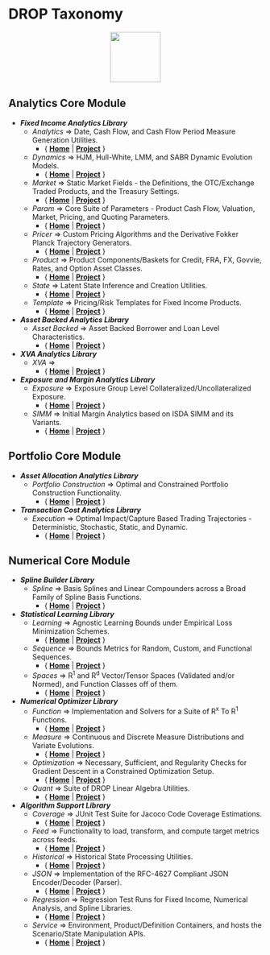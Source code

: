 
# DROP Taxonomy


<p align="center"><img src="https://github.com/lakshmiDRIP/DROP/blob/master/DRIP_Logo.gif?raw=true" width="100"></p>



## Analytics Core Module
 * ***Fixed Income Analytics Library***
	* *Analytics* => Date, Cash Flow, and Cash Flow Period Measure Generation Utilities.
		* { [**Home**](https://github.com/lakshmiDRIP/DROP/tree/master/src/main/java/org/drip/analytics) | 
		[**Project**](https://github.com/lakshmiDRIP/DROP/issues?q=is%3Aopen+is%3Aissue+label%3Aanalytics) }  
	* *Dynamics* => HJM, Hull-White, LMM, and SABR Dynamic Evolution Models.
		* { [**Home**](https://github.com/lakshmiDRIP/DROP/tree/master/src/main/java/org/drip/dynamics) | 
		[**Project**](https://github.com/lakshmiDRIP/DROP/issues?q=is%3Aopen+is%3Aissue+label%3Adynamics) }
	* *Market* => Static Market Fields - the Definitions, the OTC/Exchange Traded Products, and the Treasury Settings.
		* { [**Home**](https://github.com/lakshmiDRIP/DROP/tree/master/src/main/java/org/drip/market) | 
		[**Project**](https://github.com/lakshmiDRIP/DROP/issues?q=is%3Aopen+is%3Aissue+label%3Amarket) }
	* *Param* => Core Suite of Parameters - Product Cash Flow, Valuation, Market, Pricing, and Quoting Parameters.
		* { [**Home**](https://github.com/lakshmiDRIP/DROP/tree/master/src/main/java/org/drip/param) | 
		[**Project**](https://github.com/lakshmiDRIP/DROP/issues?q=is%3Aopen+is%3Aissue+label%3Aparam) }
	* *Pricer* => Custom Pricing Algorithms and the Derivative Fokker Planck Trajectory Generators.
		* { [**Home**](https://github.com/lakshmiDRIP/DROP/tree/master/src/main/java/org/drip/pricer) | 
		[**Project**](https://github.com/lakshmiDRIP/DROP/issues?q=is%3Aopen+is%3Aissue+label%3Apricer) }
	* *Product* => Product Components/Baskets for Credit, FRA, FX, Govvie, Rates, and Option Asset Classes.
		* { [**Home**](https://github.com/lakshmiDRIP/DROP/tree/master/src/main/java/org/drip/product) | 
		[**Project**](https://github.com/lakshmiDRIP/DROP/issues?q=is%3Aopen+is%3Aissue+label%3Aproduct) }
	* *State* => Latent State Inference and Creation Utilities.
		* { [**Home**](https://github.com/lakshmiDRIP/DROP/tree/master/src/main/java/org/drip/state) | 
		[**Project**](https://github.com/lakshmiDRIP/DROP/issues?q=is%3Aopen+is%3Aissue+label%3Astate) }
	* *Template* => Pricing/Risk Templates for Fixed Income Products.
		* { [**Home**](https://github.com/lakshmiDRIP/DROP/tree/master/src/main/java/org/drip/template) | 
		[**Project**](https://github.com/lakshmiDRIP/DROP/issues?q=is%3Aopen+is%3Aissue+label%3Atemplate) }
 * ***Asset Backed Analytics Library***
	* *Asset Backed* => Asset Backed Borrower and Loan Level Characteristics.
		* { [**Home**](https://github.com/lakshmiDRIP/DROP/tree/master/src/main/java/org/drip/assetbacked) | 
		[**Project**](https://github.com/lakshmiDRIP/DROP/issues?q=is%3Aopen+is%3Aissue+label%3Aassetbacked) }
 * ***XVA Analytics Library***
	* *XVA* =>
		* { [**Home**](https://github.com/lakshmiDRIP/DROP/tree/master/src/main/java/org/drip/xva) | 
		[**Project**](https://github.com/lakshmiDRIP/DROP/issues?q=is%3Aopen+is%3Aissue+label%3Axva) }
 * ***Exposure and Margin Analytics Library***
	* *Exposure* => Exposure Group Level Collateralized/Uncollateralized Exposure.
		* { [**Home**](https://github.com/lakshmiDRIP/DROP/tree/master/src/main/java/org/drip/exposure) | 
		[**Project**](https://github.com/lakshmiDRIP/DROP/issues?q=is%3Aopen+is%3Aissue+label%3Aexposure) }
	* *SIMM* => Initial Margin Analytics based on ISDA SIMM and its Variants.
		* { [**Home**](https://github.com/lakshmiDRIP/DROP/tree/master/src/main/java/org/drip/simm) | 
		[**Project**](https://github.com/lakshmiDRIP/DROP/issues?q=is%3Aopen+is%3Aissue+label%3Asimm) }

## Portfolio Core Module
 * ***Asset Allocation Analytics Library***
	* *Portfolio Construction* => Optimal and Constrained Portfolio Construction Functionality.
		* { [**Home**](https://github.com/lakshmiDRIP/DROP/tree/master/src/main/java/org/drip/portfolioconstruction) | 
		[**Project**](https://github.com/lakshmiDRIP/DROP/issues?q=is%3Aopen+is%3Aissue+label%3Aportfolioconstruction) }
 * ***Transaction Cost Analytics Library***
	* *Execution* => Optimal Impact/Capture Based Trading Trajectories - Deterministic, Stochastic, Static, and Dynamic.
		* { [**Home**](https://github.com/lakshmiDRIP/DROP/tree/master/src/main/java/org/drip/execution) | 
		[**Project**](https://github.com/lakshmiDRIP/DROP/issues?q=is%3Aopen+is%3Aissue+label%3Aexecution) }

## Numerical Core Module
 * ***Spline Builder Library***
	* *Spline* => Basis Splines and Linear Compounders across a Broad Family of Spline Basis Functions.
		* { [**Home**](https://github.com/lakshmiDRIP/DROP/tree/master/src/main/java/org/drip/spline) | 
		[**Project**](https://github.com/lakshmiDRIP/DROP/issues?q=is%3Aopen+is%3Aissue+label%3Aspline) }
 * ***Statistical Learning Library***
	* *Learning* => Agnostic Learning Bounds under Empirical Loss Minimization Schemes.
		* { [**Home**](https://github.com/lakshmiDRIP/DROP/tree/master/src/main/java/org/drip/learning) | 
		[**Project**](https://github.com/lakshmiDRIP/DROP/issues?q=is%3Aopen+is%3Aissue+label%3Alearning) }
	* *Sequence* => Bounds Metrics for Random, Custom, and Functional Sequences.
		* { [**Home**](https://github.com/lakshmiDRIP/DROP/tree/master/src/main/java/org/drip/sequence) | 
		[**Project**](https://github.com/lakshmiDRIP/DROP/issues?q=is%3Aopen+is%3Aissue+label%3Asequence) }
	* *Spaces* => R<sup>1</sup> and R<sup>d</sup> Vector/Tensor Spaces (Validated and/or Normed), and Function Classes off of them.
		* { [**Home**](https://github.com/lakshmiDRIP/DROP/tree/master/src/main/java/org/drip/spaces) | 
		[**Project**](https://github.com/lakshmiDRIP/DROP/issues?q=is%3Aopen+is%3Aissue+label%3Aspaces) }
 * ***Numerical Optimizer Library***
	* *Function* => Implementation and Solvers for a Suite of R<sup>x</sup> To R<sup>1</sup> Functions.
		* { [**Home**](https://github.com/lakshmiDRIP/DROP/tree/master/src/main/java/org/drip/function) | 
		[**Project**](https://github.com/lakshmiDRIP/DROP/issues?q=is%3Aopen+is%3Aissue+label%3Afunction) }
	* *Measure* => Continuous and Discrete Measure Distributions and Variate Evolutions.
		* { [**Home**](https://github.com/lakshmiDRIP/DROP/tree/master/src/main/java/org/drip/measure) | 
		[**Project**](https://github.com/lakshmiDRIP/DROP/issues?q=is%3Aopen+is%3Aissue+label%3Ameasure) }
	* *Optimization* => Necessary, Sufficient, and Regularity Checks for Gradient Descent in a Constrained Optimization Setup.
		* { [**Home**](https://github.com/lakshmiDRIP/DROP/tree/master/src/main/java/org/drip/optimization) | 
		[**Project**](https://github.com/lakshmiDRIP/DROP/issues?q=is%3Aopen+is%3Aissue+label%3Aoptimization) }
	* *Quant* => Suite of DROP Linear Algebra Utilities.
		* { [**Home**](https://github.com/lakshmiDRIP/DROP/tree/master/src/main/java/org/drip/quant) | 
		[**Project**](https://github.com/lakshmiDRIP/DROP/issues?q=is%3Aopen+is%3Aissue+label%3Aquant) }
 * ***Algorithm Support Library***
	* *Coverage* => JUnit Test Suite for Jacoco Code Coverage Estimations.
		* { [**Home**](https://github.com/lakshmiDRIP/DROP/tree/master/src/main/java/org/drip/coverage) | 
		[**Project**](https://github.com/lakshmiDRIP/DROP/issues?q=is%3Aopen+is%3Aissue+label%3Acoverage) }
	* *Feed* => Functionality to load, transform, and compute target metrics across feeds.
		* { [**Home**](https://github.com/lakshmiDRIP/DROP/tree/master/src/main/java/org/drip/feed) | 
		[**Project**](https://github.com/lakshmiDRIP/DROP/issues?q=is%3Aopen+is%3Aissue+label%3Afeed) }
	* *Historical* => Historical State Processing Utilities.
		* { [**Home**](https://github.com/lakshmiDRIP/DROP/tree/master/src/main/java/org/drip/historical) | 
		[**Project**](https://github.com/lakshmiDRIP/DROP/issues?q=is%3Aopen+is%3Aissue+label%3Ahistorical) }
	* *JSON* => Implementation of the RFC-4627 Compliant JSON Encoder/Decoder (Parser).
		* { [**Home**](https://github.com/lakshmiDRIP/DROP/tree/master/src/main/java/org/drip/json) | 
		[**Project**](https://github.com/lakshmiDRIP/DROP/issues?q=is%3Aopen+is%3Aissue+label%3Ajson) }
	* *Regression* => Regression Test Runs for Fixed Income, Numerical Analysis, and Spline Libraries.
		* { [**Home**](https://github.com/lakshmiDRIP/DROP/tree/master/src/main/java/org/drip/regression) | 
		[**Project**](https://github.com/lakshmiDRIP/DROP/issues?q=is%3Aopen+is%3Aissue+label%3Aregression) }
	* *Service* => Environment, Product/Definition Containers, and hosts the Scenario/State Manipulation APIs.
		* { [**Home**](https://github.com/lakshmiDRIP/DROP/tree/master/src/main/java/org/drip/service) | 
		[**Project**](https://github.com/lakshmiDRIP/DROP/issues?q=is%3Aopen+is%3Aissue+label%3Aservice) }
